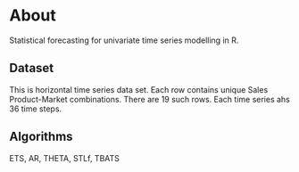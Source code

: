 # About
Statistical forecasting for univariate time series modelling in R.

## Dataset
This is horizontal time series data set. Each row contains unique Sales Product-Market combinations. There are 19 such rows. Each time series ahs 36 time steps.

## Algorithms
ETS, AR, THETA, STLf, TBATS

